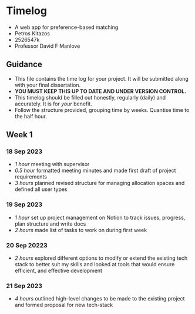 # Timelog

- A web app for preference-based matching
- Petros Kitazos
- 2526547k
- Professor David F Manlove

## Guidance

- This file contains the time log for your project. It will be submitted along with your final dissertation.
- **YOU MUST KEEP THIS UP TO DATE AND UNDER VERSION CONTROL.**
- This timelog should be filled out honestly, regularly (daily) and accurately. It is for _your_ benefit.
- Follow the structure provided, grouping time by weeks. Quantise time to the half hour.

## Week 1

### 18 Sep 2023

- _1 hour_ meeting with supervisor
- _0.5 hour_ formatted meeting minutes and made first draft of project requirements
- _3 hours_ planned revised structure for managing allocation spaces and defined all user types

### 19 Sep 2023

- _1 hour_ set up project management on Notion to track issues, progress, plan structure and write docs
- _2 hours_ made list of tasks to work on during first week

### 20 Sep 20223

- _2 hours_ explored different options to modify or extend the existing tech stack to better suit my skills and looked at tools that would ensure efficient, and effective development

### 21 Sep 2023

- _4 hours_ outlined high-level changes to be made to the existing project and formed proposal for new tech-stack
